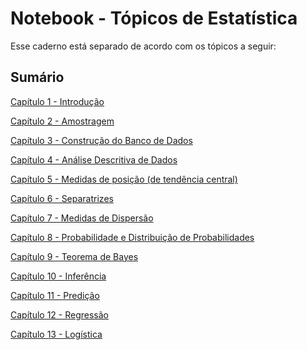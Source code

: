 # Notebook - Tópicos de Estatística

Esse caderno está separado de acordo com os tópicos a seguir:

## Sumário

<a href="Cap1.ipynb">Capítulo 1 - Introdução</a>

<a href="Cap2.ipynb">Capítulo 2 - Amostragem</a>

<a href="Cap3.ipynb">Capítulo 3 - Construção do Banco de Dados</a>

<a href="Cap4.ipynb">Capítulo 4 - Análise Descritiva de Dados</a>

<a href="Cap5.ipynb">Capítulo 5 - Medidas de posição (de tendência central)</a>

<a href="Cap6.ipynb">Capítulo 6 - Separatrizes</a>

<a href="Cap7.ipynb">Capítulo 7 - Medidas de Dispersão</a>

<a href="Cap8.ipynb">Capítulo 8 - Probabilidade e Distribuição de Probabilidades</a>

<a href="Cap9.ipynb">Capítulo 9 - Teorema de Bayes</a>

<a href="Cap10.ipynb">Capítulo 10 - Inferência</a>

<a href="Cap11.ipynb">Capítulo 11 - Predição</a>

<a href="Cap12.ipynb">Capítulo 12 - Regressão</a>

<a href="Cap13.ipynb">Capítulo 13 - Logística</a>